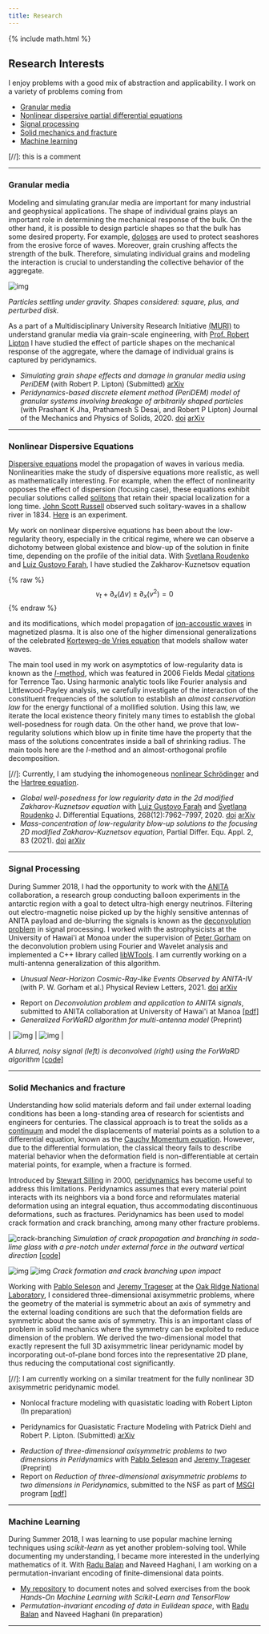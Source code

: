 ```yaml
---
title: Research
---
```

{% include math.html %}

## Research Interests

I enjoy problems with a good mix of abstraction and applicability. I work on a variety of problems coming from 
* [Granular media](#granular-media) 
* [Nonlinear dispersive partial differential equations](#nonlinear-dispersive-equations)
* [Signal processing](#signal-processing)
* [Solid mechanics and fracture](#solid-mechanics-and-fracture) 
* [Machine learning](#machine-learning) 

[//]: this is a comment 

***

### Granular media
Modeling and simulating granular media are important for many industrial and geophysical applications. The shape of individual grains plays an important role in determining the mechanical response of the bulk. On the other hand, it is possible to design particle shapes so that the bulk has some desired property. For example, [doloses](https://en.wikipedia.org/wiki/Dolos) are used to protect seashores from the erosive force of waves.
Moreover, grain crushing affects the strength of the bulk. Therefore, simulating individual grains and modeling the interaction is crucial to understanding the collective behavior of the aggregate.

 ![img](vid/settle_combined_small.gif)

*Particles settling under gravity. Shapes considered: square, plus, and perturbed disk.*

As a part of a Multidisciplinary University Research Initiative [(MURI)](https://muri-granulardna.sites.caltech.edu/) to understand granular media via grain-scale engineering, with [Prof. Robert Lipton](https://www.math.lsu.edu/~lipton/) I have studied the effect of particle shapes on the mechanical response of the aggregate, where the damage of individual grains is captured by peridynamics.


<!--*Particle-column formation and damage of individual grains under compression*-->


- _Simulating grain shape effects and damage in granular media using PeriDEM_ (with Robert P. Lipton) (Submitted) [arXiv](https://arxiv.org/abs/2108.07212)
- _Peridynamics-based discrete element method (PeriDEM) model of granular systems involving breakage of arbitrarily shaped particles_ (with Prashant K Jha, Prathamesh S Desai, and Robert P Lipton) Journal of the Mechanics and Physics of Solids, 2020. [doi](10.1016/j.jmps.2021.104376) [arXiv](https://arxiv.org/abs/2010.07218)

***

### Nonlinear Dispersive Equations
[Dispersive equations](https://en.wikipedia.org/wiki/Dispersive_partial_differential_equation) model the propagation of waves in various media. Nonlinearities make the study of dispersive equations more realistic, as well as mathematically interesting. For example, when the effect of nonlinearity opposes the effect of dispersion (focusing case), these equations exhibit peculiar solutions called [solitons](https://en.wikipedia.org/wiki/Soliton) that retain their spacial localization for a long time. [John Scott Russell](https://en.wikipedia.org/wiki/John_Scott_Russell) observed such solitary-waves in a shallow river in 1834. [Here](https://www.youtube.com/watch?v=w-oDnvbV8mY) is an experiment.


My work on nonlinear dispersive equations has been about the low-regularity theory, especially in the critical regime, where we can observe a dichotomy between global existence and blow-up of the solution in finite time, depending on the profile of the initial data. 
With [Svetlana Roudenko](https://case.fiu.edu/about/directory/people/svetlana-roudenko.html) and [Luiz Gustovo Farah](https://sites.google.com/site/lgfarah/), I have studied the Zakharov-Kuznetsov equation

 {% raw %} 
$$
    v_t + \partial_x (\Delta v)  \pm \partial_x (v^{2}) = 0 
$$
 {% endraw %} 

 and its modifications, which model propagation of [ion-accoustic waves](https://en.wikipedia.org/wiki/Ion_acoustic_wave) in magnetized plasma. It is also one of the higher dimensional generalizations of the celebrated [Korteweg-de Vries equation](https://en.wikipedia.org/wiki/Korteweg%E2%80%93de_Vries_equation) that models shallow water waves.

The main tool used in my work on asymptotics of low-regularity data is known as the [*I*-method](https://web.archive.org/web/20120925081237/http://wiki.math.toronto.edu/DispersiveWiki/index.php/I-method), which was featured in 2006 Fields Medal [citations](http://www.icm2006.org/dailynews/fields_tao_info_en.pdf) for Terrence Tao. 
Using harmonic analytic tools like Fourier analysis and Littlewood-Payley analysis, we carefully investigate of the interaction of the constituent frequencies of the solution to establish an *almost conservation law* for the energy functional of a mollified solution. Using this law, we iterate the local existence theory finitely many times to establish the global well-posedness for rough data. On the other hand, we prove that low-regularity solutions which blow up in finite time have the property that the mass of the solutions concentrates inside a ball of shrinking radius. The main tools here are the *I*-method and an almost-orthogonal profile decomposition.

[//]: Currently, I am studying the inhomogeneous [nonlinear Schr&ouml;dinger](https://en.wikipedia.org/wiki/Nonlinear_Schr%C3%B6dinger_equation) and the [Hartree equation](https://en.wikipedia.org/wiki/Hartree_equation).

* _Global well-posedness for low regularity data in the 2d modified Zakharov-Kuznetsov equation_ with [Luiz Gustovo Farah](https://sites.google.com/site/lgfarah/) and [Svetlana Roudenko](https://case.fiu.edu/about/directory/people/svetlana-roudenko.html) 
J. Differential Equations, 268(12):7962–7997, 2020. [doi](https://doi-org.proxygw.wrlc.org/10.1016/j.jde.2019.11.092) [arXiv](https://arxiv.org/abs/1906.05822)
* _Mass-concentration of low-regularity blow-up solutions to the focusing 2D modified Zakharov-Kuznetsov equation_, Partial Differ. Equ. Appl. 2, 83 (2021). [doi](https://doi.org/10.1007/s42985-021-00139-y) [arXiv](http://arxiv.org/abs/2007.15773)


***

### Signal Processing
<!--Even though I was first exposed to Harmonic analysis as a tool to study dispersive equations, I became interested in its application in other areas of science, in particular signal processing, when I took a class on [frames](https://en.wikipedia.org/wiki/Frame_(linear_algebra)), [wavelets](https://en.wikipedia.org/wiki/Wavelet), time series analysis and [compressed sensing](https://en.wikipedia.org/wiki/Compressed_sensing) with [Prof. John Benedetto](https://www.math.umd.edu/~jjb/). -->

During Summer 2018, I had the opportunity to work with the [ANITA](https://en.wikipedia.org/wiki/Antarctic_Impulse_Transient_Antenna) collaboration, a research group conducting balloon experiments in the antarctic region with a goal to detect ultra-high energy neutrinos. Filtering out electro-magnetic noise picked up by the highly sensitive antennas of ANITA payload and de-blurring the signals is known as the [deconvolution problem](https://en.wikipedia.org/wiki/Deconvolution) in signal processing. I worked with the astrophysicists at the University of Hawai'i at Monoa under the supervision of [Peter Gorham](https://www.phys.hawaii.edu/~gorham/) on the deconvolution problem using Fourier and Wavelet analysis and implemented a C++ library called [libWTools](https://github.com/debdeepbh/libWTools). I am currently working on a multi-antenna generalization of this algorithm.


- _Unusual Near-Horizon Cosmic-Ray-like Events Observed by ANITA-IV_ (with P. W. Gorham et al.) Physical Review Letters, 2021. [doi](https://journals.aps.org/prl/abstract/10.1103/PhysRevLett.126.071103) [arXiv](https://arxiv.org/abs/2008.05690)
* Report on _Deconvolution problem and application to ANITA signals_, submitted to ANITA collaboration at University of Hawai'i at Manoa [[pdf]](/content/report-anita.pdf)
* _Generalized ForWaRD algorithm for multi-antenna model_ (Preprint)

| ![img](noisyblurred-1.png) | ![img](dec-1.png) |

*A blurred, noisy signal (left) is deconvolved (right) using the ForWaRD algorithm* [[code]](https://github.com/debdeepbh/numerical/tree/master/wavelet)


***

### Solid Mechanics and fracture
Understanding how solid materials deform and fail under external loading conditions has been a long-standing area of research for scientists and engineers for centuries. 
The classical approach is to treat the solids as a [continuum](https://en.wikipedia.org/wiki/Continuum_mechanics) and model the displacements of material points as a solution to a differential equation, known as the [Cauchy Momentum equation](https://en.wikipedia.org/wiki/Cauchy_momentum_equation).
However, due to the differential formulation, the classical theory fails to describe material behavior when the deformation field is non-differentiable at certain material points, for example, when a fracture is formed.

Introduced by [Stewart Silling](https://www.sandia.gov/~sasilli/) in 2000,  [peridynamics](https://en.wikipedia.org/wiki/Peridynamics) has become useful to address this limitations.
Peridynamics assumes that every material point interacts with its neighbors via a bond force and reformulates material deformation using an integral equation, thus accommodating discontinuous deformations, such as fractures. Peridynamics has been used to model crack formation and crack branching, among many other fracture problems.

 ![crack-branching](meshout.gif)
*Simulation of crack propagation and branching in soda-lime glass with a pre-notch under external force in the outward vertical direction* [[code]](https://github.com/debdeepbh/numerical/tree/master/crack) 


 ![img](vid/crack_combined_small.gif)
 ![img](vid/3d_hertzian_small.gif)
*Crack formation and crack branching upon impact*

Working with [Pablo Seleson](https://web.ornl.gov/~selesonpd/) and [Jeremy Trageser](https://cam.ornl.gov/jtrageser2.html) at the [Oak Ridge National Laboratory](https://www.ornl.gov/), 
I considered three-dimensional axisymmetric problems, where the geometry of the material is symmetric about an axis of symmetry and the external loading conditions are such that the deformation fields are symmetric about the same axis of symmetry. This is an important class of problem in solid mechanics where the symmetry can be exploited to reduce dimension of the problem. We derived the two-dimensional model that exactly represent the full 3D axisymmetric linear peridynamic model by incorporating out-of-plane bond forces into the representative 2D plane, thus reducing the computational cost significantly.


[//]: I am currently working on a similar treatment for the fully nonlinear 3D axisymmetric peridynamic model.

* Nonlocal fracture modeling with quasistatic loading with Robert Lipton (In preparation)
- Peridynamics for Quasistatic Fracture Modeling with Patrick Diehl and Robert P. Lipton. (Submitted) [arXiv](https://arxiv.org/abs/2107.14665)
* _Reduction of three-dimensional axisymmetric problems to two dimensions in Peridynamics_ with [Pablo Seleson](https://web.ornl.gov/~selesonpd/) and [Jeremy Trageser](https://cam.ornl.gov/jtrageser2.html) (Preprint)
* Report on _Reduction of three-dimensional axisymmetric problems to two dimensions in Peridynamics_, submitted to the NSF as part of [MSGI](https://orise.orau.gov/nsf-msgi/) program [[pdf]](/content/NSF-report-signed.pdf)

***

### Machine Learning

During Summer 2018, I was learning to use  popular machine lerning techniques using *scikit-learn* as yet another problem-solving tool. While documenting my understanding, I became more interested in the underlying mathematics of it.
With [Radu Balan](https://www.math.umd.edu/~rvbalan/) and Naveed Haghani, I am working on a 
 permutation-invariant encoding of finite-dimensional data points.

*  [My repository](https://github.com/debdeepbh/ml) to document notes and solved exercises from the book *Hands-On Machine Learning with Scikit-Learn and TensorFlow*
* _Permutation-invariant encoding of data in Eulidean space_, with [Radu Balan](https://www.math.umd.edu/~rvbalan/) and Naveed Haghani (In preparation)

***


